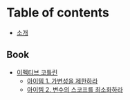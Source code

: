 # Table of contents

* [소개](README.md)

## Book

* [이펙티브 코틀린](book/undefined/README.md)
  * [아이템 1. 가변성을 제한하라](book/undefined/1.md)
  * [아이템 2. 변수의 스코프를 최소화하라](book/undefined/2.md)
